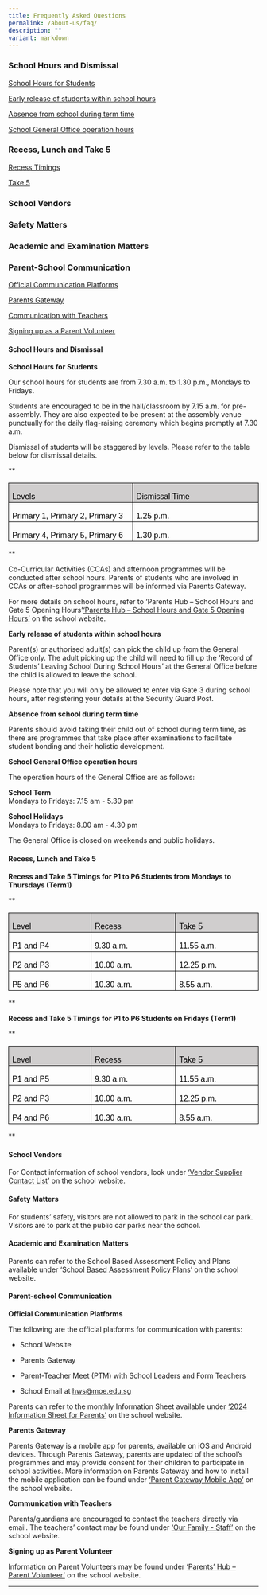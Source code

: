 ```yaml
---
title: Frequently Asked Questions
permalink: /about-us/faq/
description: ""
variant: markdown
---
```

### School Hours and Dismissal 
<a href="#a1">School Hours for Students </a>

<a href="#a2">Early release of students within school hours</a>

<a href="#a3">Absence from school during term time</a>

<a href="#a4">School General Office operation hours</a>

### Recess, Lunch and Take 5

<a href="#b1">Recess Timings</a>

<a href="#b2">Take 5</a>

<!--
<a href="#b3">Lunch</a>
-->

### School Vendors

### Safety Matters

### Academic and Examination Matters

### Parent-School Communication

<a href="#f1">Official Communication Platforms</a>

<a href="#f2">Parents Gateway</a>

<a href="#f3">Communication with Teachers</a>

<a href="#f4">Signing up as a Parent Volunteer</a>


#### School Hours and Dismissal

<a id="a1" name="a1">**School Hours for Students**</a>

Our school hours for students are from 7.30 a.m. to 1.30 p.m., Mondays to Fridays.

Students are encouraged to be in the hall/classroom by 7.15 a.m. for pre-assembly. They are also expected to be present at the assembly venue punctually for the daily flag-raising ceremony which begins promptly at 7.30 a.m.

Dismissal of students will be staggered by levels. Please refer to the table below for dismissal details.

<!--
<table style="border:none;border-collapse:collapse;table-layout:fixed;width:468pt"><colgroup><col><col></colgroup><tbody><tr style="height:0pt"><td style="border-left:solid #000000 1pt;border-right:solid #000000 1pt;border-bottom:solid #000000 1pt;border-top:solid #000000 1pt;vertical-align:top;background-color:#cccccc;padding:5pt 5pt 5pt 5pt;overflow:hidden;overflow-wrap:break-word;"><p dir="ltr" style="line-height:1.2;margin-top:0pt;margin-bottom:0pt;"><span style="font-size:11pt;font-family:Arial,sans-serif;color:#000000;background-color:transparent;font-weight:400;font-style:normal;font-variant:normal;text-decoration:none;vertical-align:baseline;white-space:pre;white-space:pre-wrap;">Levels</span></p></td><td style="border-left:solid #000000 1pt;border-right:solid #000000 1pt;border-bottom:solid #000000 1pt;border-top:solid #000000 1pt;vertical-align:top;background-color:#cccccc;padding:5pt 5pt 5pt 5pt;overflow:hidden;overflow-wrap:break-word;"><p dir="ltr" style="line-height:1.2;margin-top:0pt;margin-bottom:0pt;"><span style="font-size:11pt;font-family:Arial,sans-serif;color:#000000;background-color:transparent;font-weight:400;font-style:normal;font-variant:normal;text-decoration:none;vertical-align:baseline;white-space:pre;white-space:pre-wrap;">Dismissal Time</span></p></td></tr><tr style="height:21.64892578125pt"><td style="border-left:solid #000000 1pt;border-right:solid #000000 1pt;border-bottom:solid #000000 1pt;border-top:solid #000000 1pt;vertical-align:top;padding:5pt 5pt 5pt 5pt;overflow:hidden;overflow-wrap:break-word;"><p dir="ltr" style="line-height:1.2;margin-top:0pt;margin-bottom:0pt;"><span style="font-size:11pt;font-family:Arial,sans-serif;color:#000000;background-color:transparent;font-weight:400;font-style:normal;font-variant:normal;text-decoration:none;vertical-align:baseline;white-space:pre;white-space:pre-wrap;">Primary 1 and Primary 2</span></p></td><td style="border-left:solid #000000 1pt;border-right:solid #000000 1pt;border-bottom:solid #000000 1pt;border-top:solid #000000 1pt;vertical-align:top;padding:5pt 5pt 5pt 5pt;overflow:hidden;overflow-wrap:break-word;"><p dir="ltr" style="line-height:1.2;margin-top:0pt;margin-bottom:0pt;"><span style="font-size:11pt;font-family:Arial,sans-serif;color:#000000;background-color:transparent;font-weight:400;font-style:normal;font-variant:normal;text-decoration:none;vertical-align:baseline;white-space:pre;white-space:pre-wrap;">1.25 p.m.</span></p></td></tr><tr style="height:0pt"><td style="border-left:solid #000000 1pt;border-right:solid #000000 1pt;border-bottom:solid #000000 1pt;border-top:solid #000000 1pt;vertical-align:top;padding:5pt 5pt 5pt 5pt;overflow:hidden;overflow-wrap:break-word;"><p dir="ltr" style="line-height:1.2;margin-top:0pt;margin-bottom:0pt;"><span style="font-size:11pt;font-family:Arial,sans-serif;color:#000000;background-color:transparent;font-weight:400;font-style:normal;font-variant:normal;text-decoration:none;vertical-align:baseline;white-space:pre;white-space:pre-wrap;">Primary 5 and Primary 6</span></p></td><td style="border-left:solid #000000 1pt;border-right:solid #000000 1pt;border-bottom:solid #000000 1pt;border-top:solid #000000 1pt;vertical-align:top;padding:5pt 5pt 5pt 5pt;overflow:hidden;overflow-wrap:break-word;"><p dir="ltr" style="line-height:1.2;margin-top:0pt;margin-bottom:0pt;"><span style="font-size:11pt;font-family:Arial,sans-serif;color:#000000;background-color:transparent;font-weight:400;font-style:normal;font-variant:normal;text-decoration:none;vertical-align:baseline;white-space:pre;white-space:pre-wrap;">1.30 p.m.</span></p></td></tr><tr style="height:0pt"><td style="border-left:solid #000000 1pt;border-right:solid #000000 1pt;border-bottom:solid #000000 1pt;border-top:solid #000000 1pt;vertical-align:top;padding:5pt 5pt 5pt 5pt;overflow:hidden;overflow-wrap:break-word;"><p dir="ltr" style="line-height:1.2;margin-top:0pt;margin-bottom:0pt;"><span style="font-size:11pt;font-family:Arial,sans-serif;color:#000000;background-color:transparent;font-weight:400;font-style:normal;font-variant:normal;text-decoration:none;vertical-align:baseline;white-space:pre;white-space:pre-wrap;">Primary 3 and Primary 4</span></p></td><td style="border-left:solid #000000 1pt;border-right:solid #000000 1pt;border-bottom:solid #000000 1pt;border-top:solid #000000 1pt;vertical-align:top;padding:5pt 5pt 5pt 5pt;overflow:hidden;overflow-wrap:break-word;"><p dir="ltr" style="line-height:1.2;margin-top:0pt;margin-bottom:0pt;"><span style="font-size:11pt;font-family:Arial,sans-serif;color:#000000;background-color:transparent;font-weight:400;font-style:normal;font-variant:normal;text-decoration:none;vertical-align:baseline;white-space:pre;white-space:pre-wrap;">1.35 p.m.</span></p></td></tr></tbody></table>

-->

**



<table style="border:none;border-collapse:collapse;"><colgroup><col width="293"><col width="294"></colgroup><tbody><tr style="height:14.25pt"><td style="border-left:solid #000000 0.75pt;border-right:solid #000000 0.75pt;border-bottom:solid #000000 0.75pt;border-top:solid #000000 0.75pt;vertical-align:top;background-color:#d0cece;padding:0pt 5pt 0pt 5pt;overflow:hidden;overflow-wrap:break-word;"><p style="line-height:1.38;margin-top:12pt;margin-bottom:0pt;" dir="ltr"><span style="font-size:12pt;font-family:Arial,sans-serif;color:#000000;background-color:transparent;font-weight:400;font-style:normal;font-variant:normal;text-decoration:none;vertical-align:baseline;white-space:pre;white-space:pre-wrap;">Levels</span></p></td><td style="border-left:solid #000000 0.75pt;border-right:solid #000000 0.75pt;border-bottom:solid #000000 0.75pt;border-top:solid #000000 0.75pt;vertical-align:top;background-color:#d0cece;padding:0pt 5pt 0pt 5pt;overflow:hidden;overflow-wrap:break-word;"><p style="line-height:1.38;margin-top:12pt;margin-bottom:0pt;" dir="ltr"><span style="font-size:12pt;font-family:Arial,sans-serif;color:#000000;background-color:transparent;font-weight:400;font-style:normal;font-variant:normal;text-decoration:none;vertical-align:baseline;white-space:pre;white-space:pre-wrap;">Dismissal Time</span></p></td></tr><tr style="height:14.25pt"><td style="border-left:solid #000000 0.75pt;border-right:solid #000000 0.75pt;border-bottom:solid #000000 0.75pt;border-top:solid #000000 0.75pt;vertical-align:top;padding:0pt 5pt 0pt 5pt;overflow:hidden;overflow-wrap:break-word;"><p style="line-height:1.38;margin-top:12pt;margin-bottom:0pt;" dir="ltr"><span style="font-size:12pt;font-family:Arial,sans-serif;color:#000000;background-color:transparent;font-weight:400;font-style:normal;font-variant:normal;text-decoration:none;vertical-align:baseline;white-space:pre;white-space:pre-wrap;">Primary 1, Primary 2, Primary 3</span></p></td><td style="border-left:solid #000000 0.75pt;border-right:solid #000000 0.75pt;border-bottom:solid #000000 0.75pt;border-top:solid #000000 0.75pt;vertical-align:top;padding:0pt 5pt 0pt 5pt;overflow:hidden;overflow-wrap:break-word;"><p style="line-height:1.38;margin-top:12pt;margin-bottom:0pt;" dir="ltr"><span style="font-size:12pt;font-family:Arial,sans-serif;color:#000000;background-color:transparent;font-weight:400;font-style:normal;font-variant:normal;text-decoration:none;vertical-align:baseline;white-space:pre;white-space:pre-wrap;">1.25 p.m.</span></p></td></tr><tr style="height:14.25pt"><td style="border-left:solid #000000 0.75pt;border-right:solid #000000 0.75pt;border-bottom:solid #000000 0.75pt;border-top:solid #000000 0.75pt;vertical-align:top;padding:0pt 5pt 0pt 5pt;overflow:hidden;overflow-wrap:break-word;"><p style="line-height:1.38;margin-top:12pt;margin-bottom:0pt;" dir="ltr"><span style="font-size:12pt;font-family:Arial,sans-serif;color:#000000;background-color:transparent;font-weight:400;font-style:normal;font-variant:normal;text-decoration:none;vertical-align:baseline;white-space:pre;white-space:pre-wrap;">Primary 4, Primary 5, Primary 6</span></p></td><td style="border-left:solid #000000 0.75pt;border-right:solid #000000 0.75pt;border-bottom:solid #000000 0.75pt;border-top:solid #000000 0.75pt;vertical-align:top;padding:0pt 5pt 0pt 5pt;overflow:hidden;overflow-wrap:break-word;"><p style="line-height:1.38;margin-top:12pt;margin-bottom:0pt;" dir="ltr"><span style="font-size:12pt;font-family:Arial,sans-serif;color:#000000;background-color:transparent;font-weight:400;font-style:normal;font-variant:normal;text-decoration:none;vertical-align:baseline;white-space:pre;white-space:pre-wrap;">1.30 p.m.</span></p></td></tr></tbody></table>



**


Co-Curricular Activities (CCAs) and afternoon programmes will be conducted after school hours. Parents of students who are involved in CCAs or after-school programmes will be informed via Parents Gateway. 

For more details on school hours, refer to ‘Parents Hub – School Hours and Gate 5 Opening Hours’[‘Parents Hub – School Hours and Gate 5 Opening Hours’](https://www.hongwen.moe.edu.sg/parents-hub/School-Hours-Gate-1-Towner-Road-Gate-5-May-Road-Opening-Hours/) on the school website.

<a id="a2" name="a2">**Early release of students within school hours**</a>

Parent(s) or authorised adult(s) can pick the child up from the General Office only. The adult picking up the child will need to fill up the ‘Record of Students’ Leaving School During School Hours’ at the General Office before the child is allowed to leave the school. 

Please note that you will only be allowed to enter via Gate 3 during school hours, after registering your details at the Security Guard Post. 

<a id="a3" name="a3">**Absence from school during term time**</a>

Parents should avoid taking their child out of school during term time, as there are programmes that take place after examinations to facilitate student bonding and their holistic development.

<a id="a4" name="a4">**School General Office operation hours**</a>

The operation hours of the General Office are as follows:

**School Term**
<br>Mondays to Fridays: 7.15 am - 5.30 pm

**School Holidays**
<br>Mondays to Fridays: 8.00 am - 4.30 pm

The General Office is closed on weekends and public holidays.


#### Recess, Lunch and Take 5

<!--
<a name="b1" id="b1">**Recess Timings**</a>

Time and duration for the different recesses are reflected in the student’s timetable.
Duration for each recess is 30 minutes for the three recesses.

<table style="border:none;border-collapse:collapse;table-layout:fixed;width:468pt"><colgroup><col><col></colgroup><tbody><tr style="height:0pt"><td style="border-left:solid #000000 1pt;border-right:solid #000000 1pt;border-bottom:solid #000000 1pt;border-top:solid #000000 1pt;vertical-align:top;background-color:#cccccc;padding:5pt 5pt 5pt 5pt;overflow:hidden;overflow-wrap:break-word;"><p dir="ltr" style="line-height:1.2;margin-top:0pt;margin-bottom:0pt;"><span style="font-size:11pt;font-family:Arial,sans-serif;color:#000000;background-color:transparent;font-weight:400;font-style:normal;font-variant:normal;text-decoration:none;vertical-align:baseline;white-space:pre;white-space:pre-wrap;">Levels</span></p></td><td style="border-left:solid #000000 1pt;border-right:solid #000000 1pt;border-bottom:solid #000000 1pt;border-top:solid #000000 1pt;vertical-align:top;background-color:#cccccc;padding:5pt 5pt 5pt 5pt;overflow:hidden;overflow-wrap:break-word;"><p dir="ltr" style="line-height:1.2;margin-top:0pt;margin-bottom:0pt;"><span style="font-size:11pt;font-family:Arial,sans-serif;color:#000000;background-color:transparent;font-weight:400;font-style:normal;font-variant:normal;text-decoration:none;vertical-align:baseline;white-space:pre;white-space:pre-wrap;">Recess Timings</span></p></td></tr><tr style="height:21.64892578125pt"><td style="border-left:solid #000000 1pt;border-right:solid #000000 1pt;border-bottom:solid #000000 1pt;border-top:solid #000000 1pt;vertical-align:top;padding:5pt 5pt 5pt 5pt;overflow:hidden;overflow-wrap:break-word;"><p dir="ltr" style="line-height:1.2;margin-top:0pt;margin-bottom:0pt;"><span style="font-size:11pt;font-family:Arial,sans-serif;color:#000000;background-color:transparent;font-weight:400;font-style:normal;font-variant:normal;text-decoration:none;vertical-align:baseline;white-space:pre;white-space:pre-wrap;">Primary 1 and Primary 4</span></p></td><td style="border-left:solid #000000 1pt;border-right:solid #000000 1pt;border-bottom:solid #000000 1pt;border-top:solid #000000 1pt;vertical-align:top;padding:5pt 5pt 5pt 5pt;overflow:hidden;overflow-wrap:break-word;"><p dir="ltr" style="line-height:1.38;margin-top:0pt;margin-bottom:0pt;"><span style="font-size:11pt;font-family:Arial,sans-serif;color:#000000;background-color:transparent;font-weight:400;font-style:normal;font-variant:normal;text-decoration:none;vertical-align:baseline;white-space:pre;white-space:pre-wrap;">9.30 a.m. to 10.00 a.m.</span></p></td></tr><tr style="height:0pt"><td style="border-left:solid #000000 1pt;border-right:solid #000000 1pt;border-bottom:solid #000000 1pt;border-top:solid #000000 1pt;vertical-align:top;padding:5pt 5pt 5pt 5pt;overflow:hidden;overflow-wrap:break-word;"><p dir="ltr" style="line-height:1.2;margin-top:0pt;margin-bottom:0pt;"><span style="font-size:11pt;font-family:Arial,sans-serif;color:#000000;background-color:transparent;font-weight:400;font-style:normal;font-variant:normal;text-decoration:none;vertical-align:baseline;white-space:pre;white-space:pre-wrap;">Primary 2 and Primary 3</span></p></td><td style="border-left:solid #000000 1pt;border-right:solid #000000 1pt;border-bottom:solid #000000 1pt;border-top:solid #000000 1pt;vertical-align:top;padding:5pt 5pt 5pt 5pt;overflow:hidden;overflow-wrap:break-word;"><p dir="ltr" style="line-height:1.38;margin-top:0pt;margin-bottom:0pt;"><span style="font-size:11pt;font-family:Arial,sans-serif;color:#000000;background-color:transparent;font-weight:400;font-style:normal;font-variant:normal;text-decoration:none;vertical-align:baseline;white-space:pre;white-space:pre-wrap;">10.00 a.m. to 10.30 a.m.</span></p></td></tr><tr style="height:0pt"><td style="border-left:solid #000000 1pt;border-right:solid #000000 1pt;border-bottom:solid #000000 1pt;border-top:solid #000000 1pt;vertical-align:top;padding:5pt 5pt 5pt 5pt;overflow:hidden;overflow-wrap:break-word;"><p dir="ltr" style="line-height:1.2;margin-top:0pt;margin-bottom:0pt;"><span style="font-size:11pt;font-family:Arial,sans-serif;color:#000000;background-color:transparent;font-weight:400;font-style:normal;font-variant:normal;text-decoration:none;vertical-align:baseline;white-space:pre;white-space:pre-wrap;">Primary 5 and Primary 6</span></p></td><td style="border-left:solid #000000 1pt;border-right:solid #000000 1pt;border-bottom:solid #000000 1pt;border-top:solid #000000 1pt;vertical-align:top;padding:5pt 5pt 5pt 5pt;overflow:hidden;overflow-wrap:break-word;"><p dir="ltr" style="line-height:1.38;margin-top:0pt;margin-bottom:0pt;"><span style="font-size:11pt;font-family:Arial,sans-serif;color:#000000;background-color:transparent;font-weight:400;font-style:normal;font-variant:normal;text-decoration:none;vertical-align:baseline;white-space:pre;white-space:pre-wrap;">10.30 a.m. to 11.00 a.m.</span></p></td></tr></tbody></table>


<a name="b2" id="b2">**Take 5**</a>


<table style="border:none;border-collapse:collapse;table-layout:fixed;width:468pt"><colgroup><col><col></colgroup><tbody><tr style="height:0pt"><td style="border-left:solid #000000 1pt;border-right:solid #000000 1pt;border-bottom:solid #000000 1pt;border-top:solid #000000 1pt;vertical-align:top;background-color:#cccccc;padding:5pt 5pt 5pt 5pt;overflow:hidden;overflow-wrap:break-word;"><p dir="ltr" style="line-height:1.2;margin-top:0pt;margin-bottom:0pt;"><span style="font-size:11pt;font-family:Arial,sans-serif;color:#000000;background-color:transparent;font-weight:400;font-style:normal;font-variant:normal;text-decoration:none;vertical-align:baseline;white-space:pre;white-space:pre-wrap;">Levels</span></p></td><td style="border-left:solid #000000 1pt;border-right:solid #000000 1pt;border-bottom:solid #000000 1pt;border-top:solid #000000 1pt;vertical-align:top;background-color:#cccccc;padding:5pt 5pt 5pt 5pt;overflow:hidden;overflow-wrap:break-word;"><p dir="ltr" style="line-height:1.2;margin-top:0pt;margin-bottom:0pt;"><span style="font-size:11pt;font-family:Arial,sans-serif;color:#000000;background-color:transparent;font-weight:400;font-style:normal;font-variant:normal;text-decoration:none;vertical-align:baseline;white-space:pre;white-space:pre-wrap;">Recess Timings</span></p></td></tr><tr style="height:21.64892578125pt"><td style="border-left:solid #000000 1pt;border-right:solid #000000 1pt;border-bottom:solid #000000 1pt;border-top:solid #000000 1pt;vertical-align:top;padding:5pt 5pt 5pt 5pt;overflow:hidden;overflow-wrap:break-word;"><p dir="ltr" style="line-height:1.2;margin-top:0pt;margin-bottom:0pt;"><span style="font-size:11pt;font-family:Arial,sans-serif;color:#000000;background-color:transparent;font-weight:400;font-style:normal;font-variant:normal;text-decoration:none;vertical-align:baseline;white-space:pre;white-space:pre-wrap;">Primary 1 and Primary 4</span></p></td><td style="border-left:solid #000000 1pt;border-right:solid #000000 1pt;border-bottom:solid #000000 1pt;border-top:solid #000000 1pt;vertical-align:top;padding:5pt 5pt 5pt 5pt;overflow:hidden;overflow-wrap:break-word;"><p dir="ltr" style="line-height:1.38;margin-top:0pt;margin-bottom:0pt;"><span style="font-size:11pt;font-family:Arial,sans-serif;color:#000000;background-color:transparent;font-weight:400;font-style:normal;font-variant:normal;text-decoration:none;vertical-align:baseline;white-space:pre;white-space:pre-wrap;">11.55 a.m. to 12.00 p.m.</span></p></td></tr><tr style="height:0pt"><td style="border-left:solid #000000 1pt;border-right:solid #000000 1pt;border-bottom:solid #000000 1pt;border-top:solid #000000 1pt;vertical-align:top;padding:5pt 5pt 5pt 5pt;overflow:hidden;overflow-wrap:break-word;"><p dir="ltr" style="line-height:1.2;margin-top:0pt;margin-bottom:0pt;"><span style="font-size:11pt;font-family:Arial,sans-serif;color:#000000;background-color:transparent;font-weight:400;font-style:normal;font-variant:normal;text-decoration:none;vertical-align:baseline;white-space:pre;white-space:pre-wrap;">Primary 2 and Primary 3</span></p></td><td style="border-left:solid #000000 1pt;border-right:solid #000000 1pt;border-bottom:solid #000000 1pt;border-top:solid #000000 1pt;vertical-align:top;padding:5pt 5pt 5pt 5pt;overflow:hidden;overflow-wrap:break-word;"><p dir="ltr" style="line-height:1.38;margin-top:0pt;margin-bottom:0pt;"><span style="font-size:11pt;font-family:Arial,sans-serif;color:#000000;background-color:transparent;font-weight:400;font-style:normal;font-variant:normal;text-decoration:none;vertical-align:baseline;white-space:pre;white-space:pre-wrap;">12.25 p.m. to 12.30 p.m.</span></p></td></tr><tr style="height:0pt"><td style="border-left:solid #000000 1pt;border-right:solid #000000 1pt;border-bottom:solid #000000 1pt;border-top:solid #000000 1pt;vertical-align:top;padding:5pt 5pt 5pt 5pt;overflow:hidden;overflow-wrap:break-word;"><p dir="ltr" style="line-height:1.2;margin-top:0pt;margin-bottom:0pt;"><span style="font-size:11pt;font-family:Arial,sans-serif;color:#000000;background-color:transparent;font-weight:400;font-style:normal;font-variant:normal;text-decoration:none;vertical-align:baseline;white-space:pre;white-space:pre-wrap;">Primary 5 and Primary 6</span></p></td><td style="border-left:solid #000000 1pt;border-right:solid #000000 1pt;border-bottom:solid #000000 1pt;border-top:solid #000000 1pt;vertical-align:top;padding:5pt 5pt 5pt 5pt;overflow:hidden;overflow-wrap:break-word;"><p dir="ltr" style="line-height:1.38;margin-top:0pt;margin-bottom:0pt;"><span style="font-size:11pt;font-family:Arial,sans-serif;color:#000000;background-color:transparent;font-weight:400;font-style:normal;font-variant:normal;text-decoration:none;vertical-align:baseline;white-space:pre;white-space:pre-wrap;">8.55 a.m. to 9.00 a.m.</span></p></td></tr></tbody></table>

For more information on recommended ‘Take 5’ snacks, refer to [‘Parents’ Hub – Healthy ‘Take 5’ Snacks’](https://www.hongwen.moe.edu.sg/parents-hub/Healthy-Take-5-Snacks/)

-->

**Recess and Take 5 Timings for P1 to P6 Students from Mondays to Thursdays (Term1)**

**

<table style="border:none;border-collapse:collapse;"><colgroup><col width="195"><col width="196"><col width="195"></colgroup><tbody><tr style="height:14.25pt"><td style="border-left:solid #000000 0.75pt;border-right:solid #000000 0.75pt;border-bottom:solid #000000 0.75pt;border-top:solid #000000 0.75pt;vertical-align:top;background-color:#d0cece;padding:0pt 5pt 0pt 5pt;overflow:hidden;overflow-wrap:break-word;"><p style="line-height:1.38;margin-top:12pt;margin-bottom:0pt;" dir="ltr"><span style="font-size:12pt;font-family:Arial,sans-serif;color:#000000;background-color:transparent;font-weight:400;font-style:normal;font-variant:normal;text-decoration:none;vertical-align:baseline;white-space:pre;white-space:pre-wrap;">Level</span></p></td><td style="border-left:solid #000000 0.75pt;border-right:solid #000000 0.75pt;border-bottom:solid #000000 0.75pt;border-top:solid #000000 0.75pt;vertical-align:top;background-color:#d0cece;padding:0pt 5pt 0pt 5pt;overflow:hidden;overflow-wrap:break-word;"><p style="line-height:1.38;margin-top:12pt;margin-bottom:0pt;" dir="ltr"><span style="font-size:12pt;font-family:Arial,sans-serif;color:#000000;background-color:transparent;font-weight:400;font-style:normal;font-variant:normal;text-decoration:none;vertical-align:baseline;white-space:pre;white-space:pre-wrap;">Recess</span></p></td><td style="border-left:solid #000000 0.75pt;border-right:solid #000000 0.75pt;border-bottom:solid #000000 0.75pt;border-top:solid #000000 0.75pt;vertical-align:top;background-color:#d0cece;padding:0pt 5pt 0pt 5pt;overflow:hidden;overflow-wrap:break-word;"><p style="line-height:1.38;margin-top:12pt;margin-bottom:0pt;" dir="ltr"><span style="font-size:12pt;font-family:Arial,sans-serif;color:#000000;background-color:transparent;font-weight:400;font-style:normal;font-variant:normal;text-decoration:none;vertical-align:baseline;white-space:pre;white-space:pre-wrap;">Take 5</span></p></td></tr><tr style="height:14.25pt"><td style="border-left:solid #000000 0.75pt;border-right:solid #000000 0.75pt;border-bottom:solid #000000 0.75pt;border-top:solid #000000 0.75pt;vertical-align:top;padding:0pt 5pt 0pt 5pt;overflow:hidden;overflow-wrap:break-word;"><p style="line-height:1.38;margin-top:12pt;margin-bottom:0pt;" dir="ltr"><span style="font-size:12pt;font-family:Arial,sans-serif;color:#000000;background-color:transparent;font-weight:400;font-style:normal;font-variant:normal;text-decoration:none;vertical-align:baseline;white-space:pre;white-space:pre-wrap;">P1 and P4</span></p></td><td style="border-left:solid #000000 0.75pt;border-right:solid #000000 0.75pt;border-bottom:solid #000000 0.75pt;border-top:solid #000000 0.75pt;vertical-align:top;padding:0pt 5pt 0pt 5pt;overflow:hidden;overflow-wrap:break-word;"><p style="line-height:1.38;margin-top:12pt;margin-bottom:0pt;" dir="ltr"><span style="font-size:12pt;font-family:Arial,sans-serif;color:#000000;background-color:transparent;font-weight:400;font-style:normal;font-variant:normal;text-decoration:none;vertical-align:baseline;white-space:pre;white-space:pre-wrap;">9.30 a.m.</span></p></td><td style="border-left:solid #000000 0.75pt;border-right:solid #000000 0.75pt;border-bottom:solid #000000 0.75pt;border-top:solid #000000 0.75pt;vertical-align:top;padding:0pt 5pt 0pt 5pt;overflow:hidden;overflow-wrap:break-word;"><p style="line-height:1.38;margin-top:12pt;margin-bottom:0pt;" dir="ltr"><span style="font-size:12pt;font-family:Arial,sans-serif;color:#000000;background-color:transparent;font-weight:400;font-style:normal;font-variant:normal;text-decoration:none;vertical-align:baseline;white-space:pre;white-space:pre-wrap;">11.55 a.m.</span></p></td></tr><tr style="height:14.25pt"><td style="border-left:solid #000000 0.75pt;border-right:solid #000000 0.75pt;border-bottom:solid #000000 0.75pt;border-top:solid #000000 0.75pt;vertical-align:top;padding:0pt 5pt 0pt 5pt;overflow:hidden;overflow-wrap:break-word;"><p style="line-height:1.38;margin-top:12pt;margin-bottom:0pt;" dir="ltr"><span style="font-size:12pt;font-family:Arial,sans-serif;color:#000000;background-color:transparent;font-weight:400;font-style:normal;font-variant:normal;text-decoration:none;vertical-align:baseline;white-space:pre;white-space:pre-wrap;">P2 and P3</span></p></td><td style="border-left:solid #000000 0.75pt;border-right:solid #000000 0.75pt;border-bottom:solid #000000 0.75pt;border-top:solid #000000 0.75pt;vertical-align:top;padding:0pt 5pt 0pt 5pt;overflow:hidden;overflow-wrap:break-word;"><p style="line-height:1.38;margin-top:12pt;margin-bottom:0pt;" dir="ltr"><span style="font-size:12pt;font-family:Arial,sans-serif;color:#000000;background-color:transparent;font-weight:400;font-style:normal;font-variant:normal;text-decoration:none;vertical-align:baseline;white-space:pre;white-space:pre-wrap;">10.00 a.m.</span></p></td><td style="border-left:solid #000000 0.75pt;border-right:solid #000000 0.75pt;border-bottom:solid #000000 0.75pt;border-top:solid #000000 0.75pt;vertical-align:top;padding:0pt 5pt 0pt 5pt;overflow:hidden;overflow-wrap:break-word;"><p style="line-height:1.38;margin-top:12pt;margin-bottom:0pt;" dir="ltr"><span style="font-size:12pt;font-family:Arial,sans-serif;color:#000000;background-color:transparent;font-weight:400;font-style:normal;font-variant:normal;text-decoration:none;vertical-align:baseline;white-space:pre;white-space:pre-wrap;">12.25 p.m.</span></p></td></tr><tr style="height:14.25pt"><td style="border-left:solid #000000 0.75pt;border-right:solid #000000 0.75pt;border-bottom:solid #000000 0.75pt;border-top:solid #000000 0.75pt;vertical-align:top;padding:0pt 5pt 0pt 5pt;overflow:hidden;overflow-wrap:break-word;"><p style="line-height:1.38;margin-top:12pt;margin-bottom:0pt;" dir="ltr"><span style="font-size:12pt;font-family:Arial,sans-serif;color:#000000;background-color:transparent;font-weight:400;font-style:normal;font-variant:normal;text-decoration:none;vertical-align:baseline;white-space:pre;white-space:pre-wrap;">P5 and P6</span></p></td><td style="border-left:solid #000000 0.75pt;border-right:solid #000000 0.75pt;border-bottom:solid #000000 0.75pt;border-top:solid #000000 0.75pt;vertical-align:top;padding:0pt 5pt 0pt 5pt;overflow:hidden;overflow-wrap:break-word;"><p style="line-height:1.38;margin-top:12pt;margin-bottom:0pt;" dir="ltr"><span style="font-size:12pt;font-family:Arial,sans-serif;color:#000000;background-color:transparent;font-weight:400;font-style:normal;font-variant:normal;text-decoration:none;vertical-align:baseline;white-space:pre;white-space:pre-wrap;">10.30 a.m.</span></p></td><td style="border-left:solid #000000 0.75pt;border-right:solid #000000 0.75pt;border-bottom:solid #000000 0.75pt;border-top:solid #000000 0.75pt;vertical-align:top;padding:0pt 5pt 0pt 5pt;overflow:hidden;overflow-wrap:break-word;"><p style="line-height:1.38;margin-top:12pt;margin-bottom:0pt;" dir="ltr"><span style="font-size:12pt;font-family:Arial,sans-serif;color:#000000;background-color:transparent;font-weight:400;font-style:normal;font-variant:normal;text-decoration:none;vertical-align:baseline;white-space:pre;white-space:pre-wrap;">8.55 a.m.</span></p></td></tr></tbody></table>



**

**Recess and Take 5 Timings for P1 to P6 Students on Fridays (Term1)**

**

<table style="border:none;border-collapse:collapse;"><colgroup><col width="195"><col width="196"><col width="195"></colgroup><tbody><tr style="height:14.25pt"><td style="border-left:solid #000000 0.75pt;border-right:solid #000000 0.75pt;border-bottom:solid #000000 0.75pt;border-top:solid #000000 0.75pt;vertical-align:top;background-color:#d0cece;padding:0pt 5pt 0pt 5pt;overflow:hidden;overflow-wrap:break-word;"><p style="line-height:1.38;margin-top:12pt;margin-bottom:0pt;" dir="ltr"><span style="font-size:12pt;font-family:Arial,sans-serif;color:#000000;background-color:transparent;font-weight:400;font-style:normal;font-variant:normal;text-decoration:none;vertical-align:baseline;white-space:pre;white-space:pre-wrap;">Level</span></p></td><td style="border-left:solid #000000 0.75pt;border-right:solid #000000 0.75pt;border-bottom:solid #000000 0.75pt;border-top:solid #000000 0.75pt;vertical-align:top;background-color:#d0cece;padding:0pt 5pt 0pt 5pt;overflow:hidden;overflow-wrap:break-word;"><p style="line-height:1.38;margin-top:12pt;margin-bottom:0pt;" dir="ltr"><span style="font-size:12pt;font-family:Arial,sans-serif;color:#000000;background-color:transparent;font-weight:400;font-style:normal;font-variant:normal;text-decoration:none;vertical-align:baseline;white-space:pre;white-space:pre-wrap;">Recess</span></p></td><td style="border-left:solid #000000 0.75pt;border-right:solid #000000 0.75pt;border-bottom:solid #000000 0.75pt;border-top:solid #000000 0.75pt;vertical-align:top;background-color:#d0cece;padding:0pt 5pt 0pt 5pt;overflow:hidden;overflow-wrap:break-word;"><p style="line-height:1.38;margin-top:12pt;margin-bottom:0pt;" dir="ltr"><span style="font-size:12pt;font-family:Arial,sans-serif;color:#000000;background-color:transparent;font-weight:400;font-style:normal;font-variant:normal;text-decoration:none;vertical-align:baseline;white-space:pre;white-space:pre-wrap;">Take 5</span></p></td></tr><tr style="height:14.25pt"><td style="border-left:solid #000000 0.75pt;border-right:solid #000000 0.75pt;border-bottom:solid #000000 0.75pt;border-top:solid #000000 0.75pt;vertical-align:top;padding:0pt 5pt 0pt 5pt;overflow:hidden;overflow-wrap:break-word;"><p style="line-height:1.38;margin-top:12pt;margin-bottom:0pt;" dir="ltr"><span style="font-size:12pt;font-family:Arial,sans-serif;color:#000000;background-color:transparent;font-weight:400;font-style:normal;font-variant:normal;text-decoration:none;vertical-align:baseline;white-space:pre;white-space:pre-wrap;">P1 and P5</span></p></td><td style="border-left:solid #000000 0.75pt;border-right:solid #000000 0.75pt;border-bottom:solid #000000 0.75pt;border-top:solid #000000 0.75pt;vertical-align:top;padding:0pt 5pt 0pt 5pt;overflow:hidden;overflow-wrap:break-word;"><p style="line-height:1.38;margin-top:12pt;margin-bottom:0pt;" dir="ltr"><span style="font-size:12pt;font-family:Arial,sans-serif;color:#000000;background-color:transparent;font-weight:400;font-style:normal;font-variant:normal;text-decoration:none;vertical-align:baseline;white-space:pre;white-space:pre-wrap;">9.30 a.m.</span></p></td><td style="border-left:solid #000000 0.75pt;border-right:solid #000000 0.75pt;border-bottom:solid #000000 0.75pt;border-top:solid #000000 0.75pt;vertical-align:top;padding:0pt 5pt 0pt 5pt;overflow:hidden;overflow-wrap:break-word;"><p style="line-height:1.38;margin-top:12pt;margin-bottom:0pt;" dir="ltr"><span style="font-size:12pt;font-family:Arial,sans-serif;color:#000000;background-color:transparent;font-weight:400;font-style:normal;font-variant:normal;text-decoration:none;vertical-align:baseline;white-space:pre;white-space:pre-wrap;">11.55 a.m.</span></p></td></tr><tr style="height:14.25pt"><td style="border-left:solid #000000 0.75pt;border-right:solid #000000 0.75pt;border-bottom:solid #000000 0.75pt;border-top:solid #000000 0.75pt;vertical-align:top;padding:0pt 5pt 0pt 5pt;overflow:hidden;overflow-wrap:break-word;"><p style="line-height:1.38;margin-top:12pt;margin-bottom:0pt;" dir="ltr"><span style="font-size:12pt;font-family:Arial,sans-serif;color:#000000;background-color:transparent;font-weight:400;font-style:normal;font-variant:normal;text-decoration:none;vertical-align:baseline;white-space:pre;white-space:pre-wrap;">P2 and P3</span></p></td><td style="border-left:solid #000000 0.75pt;border-right:solid #000000 0.75pt;border-bottom:solid #000000 0.75pt;border-top:solid #000000 0.75pt;vertical-align:top;padding:0pt 5pt 0pt 5pt;overflow:hidden;overflow-wrap:break-word;"><p style="line-height:1.38;margin-top:12pt;margin-bottom:0pt;" dir="ltr"><span style="font-size:12pt;font-family:Arial,sans-serif;color:#000000;background-color:transparent;font-weight:400;font-style:normal;font-variant:normal;text-decoration:none;vertical-align:baseline;white-space:pre;white-space:pre-wrap;">10.00 a.m.</span></p></td><td style="border-left:solid #000000 0.75pt;border-right:solid #000000 0.75pt;border-bottom:solid #000000 0.75pt;border-top:solid #000000 0.75pt;vertical-align:top;padding:0pt 5pt 0pt 5pt;overflow:hidden;overflow-wrap:break-word;"><p style="line-height:1.38;margin-top:12pt;margin-bottom:0pt;" dir="ltr"><span style="font-size:12pt;font-family:Arial,sans-serif;color:#000000;background-color:transparent;font-weight:400;font-style:normal;font-variant:normal;text-decoration:none;vertical-align:baseline;white-space:pre;white-space:pre-wrap;">12.25 p.m.</span></p></td></tr><tr style="height:14.25pt"><td style="border-left:solid #000000 0.75pt;border-right:solid #000000 0.75pt;border-bottom:solid #000000 0.75pt;border-top:solid #000000 0.75pt;vertical-align:top;padding:0pt 5pt 0pt 5pt;overflow:hidden;overflow-wrap:break-word;"><p style="line-height:1.38;margin-top:12pt;margin-bottom:0pt;" dir="ltr"><span style="font-size:12pt;font-family:Arial,sans-serif;color:#000000;background-color:transparent;font-weight:400;font-style:normal;font-variant:normal;text-decoration:none;vertical-align:baseline;white-space:pre;white-space:pre-wrap;">P4 and P6</span></p></td><td style="border-left:solid #000000 0.75pt;border-right:solid #000000 0.75pt;border-bottom:solid #000000 0.75pt;border-top:solid #000000 0.75pt;vertical-align:top;padding:0pt 5pt 0pt 5pt;overflow:hidden;overflow-wrap:break-word;"><p style="line-height:1.38;margin-top:12pt;margin-bottom:0pt;" dir="ltr"><span style="font-size:12pt;font-family:Arial,sans-serif;color:#000000;background-color:transparent;font-weight:400;font-style:normal;font-variant:normal;text-decoration:none;vertical-align:baseline;white-space:pre;white-space:pre-wrap;">10.30 a.m.</span></p></td><td style="border-left:solid #000000 0.75pt;border-right:solid #000000 0.75pt;border-bottom:solid #000000 0.75pt;border-top:solid #000000 0.75pt;vertical-align:top;padding:0pt 5pt 0pt 5pt;overflow:hidden;overflow-wrap:break-word;"><p style="line-height:1.38;margin-top:12pt;margin-bottom:0pt;" dir="ltr"><span style="font-size:12pt;font-family:Arial,sans-serif;color:#000000;background-color:transparent;font-weight:400;font-style:normal;font-variant:normal;text-decoration:none;vertical-align:baseline;white-space:pre;white-space:pre-wrap;">8.55 a.m.</span></p></td></tr></tbody></table>



**

<!--
<a name="b3" id="b3">**Lunch**</a>

Students may be required at times to remain in school for supplementary, enrichment classes or CCAs. Lunchtime for these students will be from 1.30 pm to 2.05 pm.
-->

#### School Vendors

For Contact information of school vendors, look under [‘Vendor Supplier Contact List’](https://www.hongwen.moe.edu.sg/parents-hub/Vendor-Supplier-Contact-List/) on the school website.

#### Safety Matters

For students’ safety, visitors are not allowed to park in the school car park. Visitors are to park at the public car parks near the school.

#### Academic and Examination Matters

Parents can refer to the School Based Assessment Policy and Plans available under ‘[School Based Assessment Policy Plans](https://www.hongwen.moe.edu.sg/parents-hub/School-Based-Assessment-Policy-Plans/)’ on the school website.


#### Parent-school Communication

<a id="f1" name="f1">**Official Communication Platforms**</a>

The following are the official platforms for communication with parents:

  

*   School Website
    
*   Parents Gateway
    
*   Parent-Teacher Meet (PTM) with School Leaders and Form Teachers
    
* School Email at [hws@moe.edu.sg](mailto:hws@moe.edu.sg)&nbsp;
    

  
Parents can refer to the monthly Information Sheet available under [‘2024 Information Sheet for Parents’](https://www.hongwen.moe.edu.sg/parents-hub/2022-Information-Sheet-for-Parents/) on the school website.

<a id="f2" name="f2">**Parents Gateway**</a>

Parents Gateway is a mobile app for parents, available on iOS and Android devices. Through Parents Gateway, parents are updated of the school’s programmes and may provide consent for their children to participate in school activities. More information on Parents Gateway and how to install the mobile application can be found under [‘Parent Gateway Mobile App’](https://www.hongwen.moe.edu.sg/parents-hub/Parents-Gateway-Mobile-App/) on the school website.

<a id="3" name="f3">**Communication with Teachers**</a>

Parents/guardians are encouraged to contact the teachers directly via email. The teachers’ contact may be found under [‘Our Family - Staff’](https://www.hongwen.moe.edu.sg/our-family/Staff/) on the school website.

<a id="f4" name="f4">**Signing up as Parent Volunteer**</a>

Information on Parent Volunteers may be found under [‘Parents’ Hub – Parent Volunteer’](https://www.hongwen.moe.edu.sg/parents-hub/Parent-Volunteer-2023-Primary-1-Registration-Exercise-for-Admission/) on the school website.


<hr>